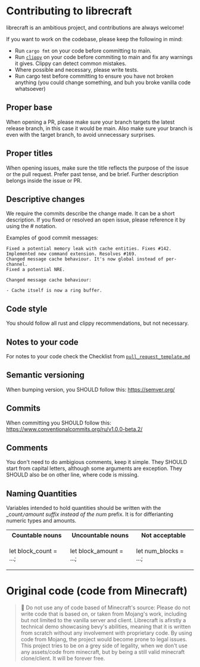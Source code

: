 # Contributing to librecraft

librecraft is an ambitious project, and contributions are always welcome!

If you want to work on the codebase, please keep the following in mind:
* Run `cargo fmt` on your code before committing to main.
* Run [`clippy`](https://github.com/rust-lang/rust-clippy) on your code before commiting to main and fix any warnings it gives. Clippy can detect common mistakes.
* Where possible and necessary, please write tests.
* Run cargo test before committing to ensure you have not broken anything (you could change something, and buh you broke vanilla code whatsoever)

## Proper base
When opening a PR, please make sure your branch targets the latest release branch, in this case it would be main. Also make sure your branch is even with the target branch, to avoid unnecessary surprises.

## Proper titles
When opening issues, make sure the title reflects the purpose of the issue or the pull request. Prefer past tense, and be brief. Further description belongs inside the issue or PR.

## Descriptive changes

We require the commits describe the change made. It can be a short description. If you fixed or resolved an open issue, please reference it by using the # notation.

Examples of good commit messages:

    Fixed a potential memory leak with cache entities. Fixes #142.
    Implemented new command extension. Resolves #169.
    Changed message cache behaviour. It's now global instead of per-channel.
    Fixed a potential NRE.

    Changed message cache behaviour:

    - Cache itself is now a ring buffer.

## Code style
You should follow all rust and clippy recommendations, but not necessary.

## Notes to your code
For notes to your code check the Checklist from [`pull_request_template.md`](.github/pull_request_template.md)

## Semantic versioning
When bumping version, you SHOULD follow this: https://semver.org/

## Commits
When committing you SHOULD follow this:
https://www.conventionalcommits.org/ru/v1.0.0-beta.2/

## Comments
You don't need to do ambigious comments, keep it simple.
They SHOULD start from capital letters, although some arguments are exception.
They SHOULD also be on other line, where code is missing.

## Naming Quantities
Variables intended to hold quantities should be written with the _count`/`_amount suffix instead of the num_ prefix. It is for differianting numeric types and amounts.

<table>
<tr>
<th>Countable nouns</th>
<th>Uncountable nouns</th>
<th>Not acceptable</th>
</tr>
<tr>
<td>

let block_count = ...;
</td>
<td>

let block_amount = ...;
</td>
<td>

let num_blocks = ...;
</td>
</tr>
</table>

# Original code (code from Minecraft)

> 🛑 Do not use any of code based of Minecraft's source: 
Please do not write code that is based on, or taken from Mojang's work, including but not limited to the vanilla server and client. Librecraft is afirstly a technical demo showcasing bevy's abilities, meaning that it is written from scratch without any involvement with proprietary code. By using code from Mojang, the project would become prone to legal issues.
This project tries to be on a grey side of legality, when we don't use any assets/code from minecraft, but by being a still valid minecraft clone/client. It will be forever free.
